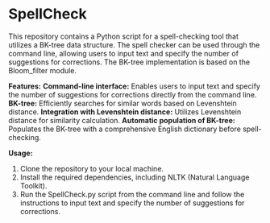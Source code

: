 # SpellCheck
This repository contains a Python script for a spell-checking tool that utilizes a BK-tree data structure. The spell checker can be used through the command line, allowing users to input text and specify the number of suggestions for corrections. The BK-tree implementation is based on the Bloom_filter module.

**Features:**
**Command-line interface:** Enables users to input text and specify the number of suggestions for corrections directly from the command line.
**BK-tree:** Efficiently searches for similar words based on Levenshtein distance.
**Integration with Levenshtein distance:** Utilizes Levenshtein distance for similarity calculation.
**Automatic population of BK-tree:** Populates the BK-tree with a comprehensive English dictionary before spell-checking.

**Usage:**
1. Clone the repository to your local machine.
2. Install the required dependencies, including NLTK (Natural Language Toolkit).
3. Run the SpellCheck.py script from the command line and follow the instructions to input text and specify the number of suggestions for corrections.
